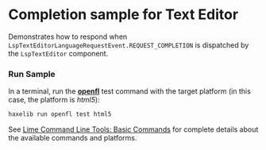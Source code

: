 # Completion sample for Text Editor

Demonstrates how to respond when `LspTextEditorLanguageRequestEvent.REQUEST_COMPLETION` is dispatched by the `LspTextEditor` component.

### Run Sample

In a terminal, run the [**openfl**](https://www.openfl.org/learn/haxelib/docs/tools/) test command with the target platform (in this case, the platform is _html5_):

```sh
haxelib run openfl test html5
```

See [Lime Command Line Tools: Basic Commands](https://lime.software/docs/command-line-tools/basic-commands/) for complete details about the available commands and platforms.
